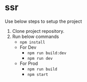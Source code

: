 <h1>ssr</h1>
<p>Use below steps to setup the project</p>

<ol>
    <li>Clone project repository.</li>
    <li> Run below commands <br>     
        <ul>
            <li><code>npm install</code></li>
            <li>
                For Dev<br>
                <ul>
                    <li><code>npm run build:dev</code></li>
                    <li><code>npm run dev</code></li>
                </ul>
            </li>
            <li>
                For Prod<br>
                <ul>
                    <li><code>npm run build</code></li>
                    <li><code>npm start</code></li>
                </ul>
            </li>
        </ul>    
    </li>

</ol>
